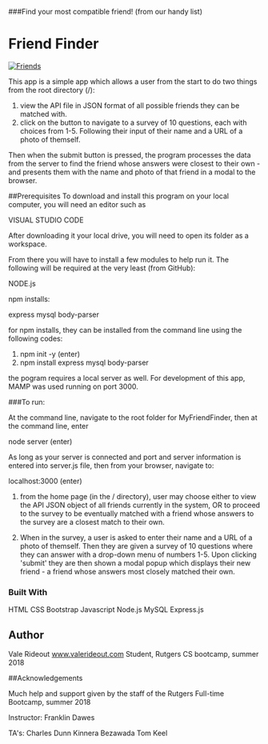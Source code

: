 ###Find your most compatible friend! (from our handy list)

# Friend Finder

[![Friends](https://encrypted-tbn0.gstatic.com/images?q=tbn:ANd9GcTxYvMgFqvFVevX_CR877etwRTpLl6c2Y5nk9GlxXJBz6vyA6Np "Friends")](https://encrypted-tbn0.gstatic.com/images?q=tbn:ANd9GcTxYvMgFqvFVevX_CR877etwRTpLl6c2Y5nk9GlxXJBz6vyA6Np "Friends")

This app is a simple app which allows a user from the start to do two things from the root directory (/):

1. view the API file in JSON format of all possible friends they can be matched with. 
2. click on the button to navigate to a survey of 10 questions, each with choices from 1-5. Following their input of their name and a URL of a photo of themself.

Then when the submit button is pressed, the program processes the data from the server to find the friend whose answers were closest to their own - and presents them with the name and photo of that friend in a modal to the browser. 

##Prerequisites
To download and install this program on your local computer, you will need an editor such as 

VISUAL STUDIO CODE

After downloading it your local drive, you will need to open its folder as a workspace. 

From there you will have to install a few modules to help run it. The following will be required at the very least (from GitHub):

NODE.js

npm installs:

express
mysql
body-parser

for npm installs, they can be installed from the command line using the following codes:

1. npm init -y (enter)
2. npm install express mysql body-parser

the pogram requires a local server as well. For development of this app, MAMP was used running on port 3000.

###To run:

At the command line, navigate to the root folder for MyFriendFinder, then at the command line, enter

   node server (enter)

As long as your server is connected and port and server information is entered into server.js file, then from your browser, navigate to:

   localhost:3000 (enter)

1. from the home page (in the / directory), user may choose either to view the API JSON object of all friends currently in the system, OR to proceed to the survey to be eventually matched with a friend whose answers to the survey are a closest match to their own. 

2. When in the survey, a user is asked to enter their name and a URL of a photo of themself. Then they are given a survey of 10 questions where they can answer with a drop-down menu of numbers 1-5. Upon clicking 'submit' they are then shown a modal popup which displays their new friend - a friend whose answers most closely matched their own. 

### Built With

HTML
CSS
Bootstrap
Javascript
Node.js
MySQL
Express.js

## Author

Vale Rideout
www.valerideout.com
Student, Rutgers CS bootcamp, summer 2018

##Acknowledgements

Much help and support given by the staff of the Rutgers Full-time Bootcamp, summer 2018

Instructor:
Franklin Dawes

TA's:
Charles Dunn
Kinnera Bezawada
Tom Keel
